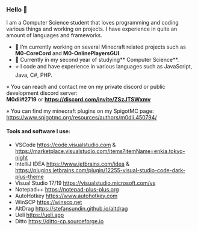 ### Hello 👋

I am a Computer Science student that loves programming and coding various things and working on projects.
I have experience in quite an amount of languages and frameworks.

- 🔭 I’m currently working on several Minecraft related projects such as **M0-CoreCord** and **M0-OnlinePlayersGUI**.
- 🌱 Currently in my second year of studying** Computer Science**.
- ⭐ I code and have experience in various languages such as JavaScript, Java, C#, PHP.

» You can reach and contact me on my private discord or public development discord server:  
**M0dii#2719** or **https://discord.com/invite/ZSzJTSWxmv**

» You can find my minecraft plugins on my SpigotMC page:  
https://www.spigotmc.org/resources/authors/m0dii.450794/

#### Tools and software I use:

- VSCode https://code.visualstudio.com & https://marketplace.visualstudio.com/items?itemName=enkia.tokyo-night
- IntelliJ IDEA https://www.jetbrains.com/idea & https://plugins.jetbrains.com/plugin/12255-visual-studio-code-dark-plus-theme
- Visual Studio 17/19 https://visualstudio.microsoft.com/vs
- Notepad++ https://notepad-plus-plus.org
- AutoHotkey https://www.autohotkey.com
- WinSCP https://winscp.net
- AltDrag https://stefansundin.github.io/altdrag
- Ueli https://ueli.app
- Ditto https://ditto-cp.sourceforge.io
